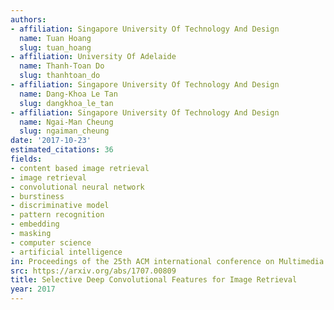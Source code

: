 ```yaml
---
authors:
- affiliation: Singapore University Of Technology And Design
  name: Tuan Hoang
  slug: tuan_hoang
- affiliation: University Of Adelaide
  name: Thanh-Toan Do
  slug: thanhtoan_do
- affiliation: Singapore University Of Technology And Design
  name: Dang-Khoa Le Tan
  slug: dangkhoa_le_tan
- affiliation: Singapore University Of Technology And Design
  name: Ngai-Man Cheung
  slug: ngaiman_cheung
date: '2017-10-23'
estimated_citations: 36
fields:
- content based image retrieval
- image retrieval
- convolutional neural network
- burstiness
- discriminative model
- pattern recognition
- embedding
- masking
- computer science
- artificial intelligence
in: Proceedings of the 25th ACM international conference on Multimedia
src: https://arxiv.org/abs/1707.00809
title: Selective Deep Convolutional Features for Image Retrieval
year: 2017
---
```

